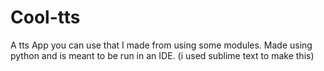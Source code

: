 # Cool-tts
A tts App you can use that I made from using some modules.
Made using python and is meant to be run in an IDE. (i used sublime text to make this)
